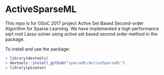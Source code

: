 # ActiveSparseML
This repo is for GSoC 2017 project Active Set Based Second-order Algorithm for Sparse Learning. We have implemented a high performance sqrt root Lasso solver using active set based second order method in the package.

To install and use the package:
```R
> library(devtools)
> devtools::install_github("sparseML/ActiveSparseML")
> library(picasso)
```
